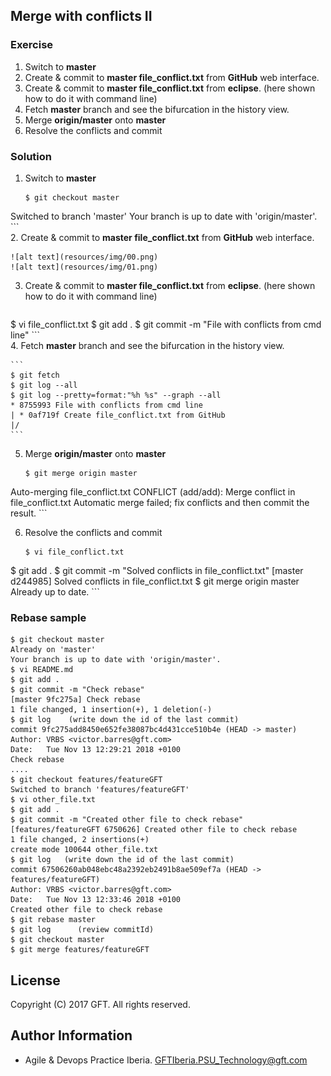 ## Merge with conflicts II

### Exercise

1. Switch to **master**  
2. Create & commit to **master file_conflict.txt** from **GitHub** web interface.
3. Create & commit to **master file_conflict.txt** from **eclipse**. (here shown how to do it with command line)  
4. Fetch **master** branch and see the bifurcation in the history view.  
5. Merge **origin/master** onto **master**
6. Resolve the conflicts and commit

### Solution

 1. Switch to **master**  

    ```
    $ git checkout master
Switched to branch 'master'
Your branch is up to date with 'origin/master'.
    ```  
 2. Create & commit to **master file_conflict.txt** from **GitHub** web interface.  

    ![alt text](resources/img/00.png)
    ![alt text](resources/img/01.png)

 3. Create & commit to **master file_conflict.txt** from **eclipse**. (here shown how to do it with command line)  
  
     ```
$ vi file_conflict.txt
$ git add .
$ git commit -m "File with conflicts from cmd line"
     ```  
 4. Fetch **master** branch and see the bifurcation in the history view.  
 
    ```
    $ git fetch
    $ git log --all
    $ git log --pretty=format:"%h %s" --graph --all
    * 8755993 File with conflicts from cmd line
    | * 0af719f Create file_conflict.txt from GitHub
    |/
    ```
    
 5. Merge **origin/master** onto **master**

    ```
    $ git merge origin master
Auto-merging file_conflict.txt
CONFLICT (add/add): Merge conflict in file_conflict.txt
Automatic merge failed; fix conflicts and then commit the result.
    ```

 6. Resolve the conflicts and commit  

    ```
    $ vi file_conflict.txt
$ git add .
$ git commit -m "Solved conflicts in file_conflict.txt"
[master d244985] Solved conflicts in file_conflict.txt
$ git merge origin master
Already up to date.
    ```    

### Rebase sample  
    
    $ git checkout master
    Already on 'master'
    Your branch is up to date with 'origin/master'.
    $ vi README.md
    $ git add .
    $ git commit -m "Check rebase"
    [master 9fc275a] Check rebase
    1 file changed, 1 insertion(+), 1 deletion(-)
    $ git log    (write down the id of the last commit)
    commit 9fc275add8450e652fe38087bc4d431cce510b4e (HEAD -> master)
    Author: VRBS <victor.barres@gft.com>
    Date:   Tue Nov 13 12:29:21 2018 +0100
    Check rebase
    ....
    $ git checkout features/featureGFT
    Switched to branch 'features/featureGFT'
    $ vi other_file.txt
    $ git add .
    $ git commit -m "Created other file to check rebase"
    [features/featureGFT 6750626] Created other file to check rebase
    1 file changed, 2 insertions(+)
    create mode 100644 other_file.txt
    $ git log  	(write down the id of the last commit)
    commit 67506260ab048ebc48a2392eb2491b8ae509ef7a (HEAD -> features/featureGFT)
    Author: VRBS <victor.barres@gft.com>
    Date:   Tue Nov 13 12:33:46 2018 +0100
    Created other file to check rebase
    $ git rebase master
    $ git log      (review commitId)
    $ git checkout master
    $ git merge features/featureGFT 
    
## License
Copyright (C) 2017 GFT. All rights reserved.

## Author Information
* Agile & Devops Practice Iberia. GFTIberia.PSU_Technology@gft.com
